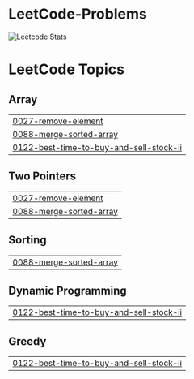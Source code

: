 # LeetCode-Problems
![Leetcode Stats](https://leetcard.jacoblin.cool/Harpreet9090?ext=heatmap)

<!---LeetCode Topics Start-->
# LeetCode Topics
## Array
|  |
| ------- |
| [0027-remove-element](https://github.com/officialHarpreetKaur/LeetCode-Problems/tree/master/0027-remove-element) |
| [0088-merge-sorted-array](https://github.com/officialHarpreetKaur/LeetCode-Problems/tree/master/0088-merge-sorted-array) |
| [0122-best-time-to-buy-and-sell-stock-ii](https://github.com/officialHarpreetKaur/LeetCode-Problems/tree/master/0122-best-time-to-buy-and-sell-stock-ii) |
## Two Pointers
|  |
| ------- |
| [0027-remove-element](https://github.com/officialHarpreetKaur/LeetCode-Problems/tree/master/0027-remove-element) |
| [0088-merge-sorted-array](https://github.com/officialHarpreetKaur/LeetCode-Problems/tree/master/0088-merge-sorted-array) |
## Sorting
|  |
| ------- |
| [0088-merge-sorted-array](https://github.com/officialHarpreetKaur/LeetCode-Problems/tree/master/0088-merge-sorted-array) |
## Dynamic Programming
|  |
| ------- |
| [0122-best-time-to-buy-and-sell-stock-ii](https://github.com/officialHarpreetKaur/LeetCode-Problems/tree/master/0122-best-time-to-buy-and-sell-stock-ii) |
## Greedy
|  |
| ------- |
| [0122-best-time-to-buy-and-sell-stock-ii](https://github.com/officialHarpreetKaur/LeetCode-Problems/tree/master/0122-best-time-to-buy-and-sell-stock-ii) |
<!---LeetCode Topics End-->